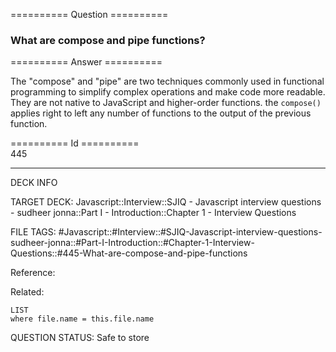 ========== Question ==========  

### What are compose and pipe functions?  

========== Answer ==========  

The "compose" and "pipe" are two techniques commonly used in functional programming to simplify complex operations and make code more readable. They are not native to JavaScript and higher-order functions. the `compose()` applies right to left any number of functions to the output of the previous function.

========== Id ==========  
445

---

DECK INFO

TARGET DECK: Javascript::Interview::SJIQ - Javascript interview questions - sudheer jonna::Part I - Introduction::Chapter 1 - Interview Questions

FILE TAGS: #Javascript::#Interview::#SJIQ-Javascript-interview-questions-sudheer-jonna::#Part-I-Introduction::#Chapter-1-Interview-Questions::#445-What-are-compose-and-pipe-functions

Reference:

Related:

```dataview
LIST
where file.name = this.file.name
```

QUESTION STATUS: Safe to store

